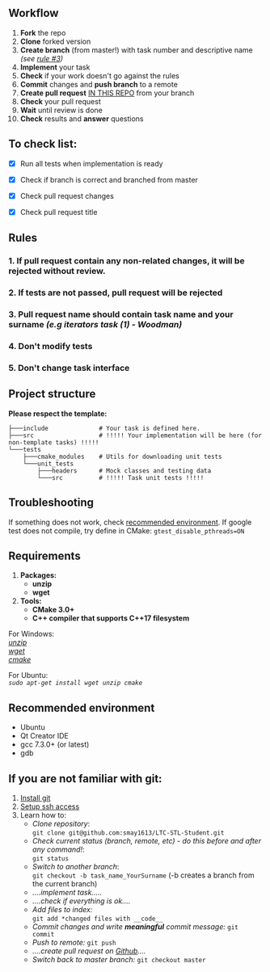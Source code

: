 ## Workflow
1. __Fork__ the repo
2. __Clone__ forked version
3. __Create branch__ (from master!) with task number and descriptive name _(see [rule #3](https://github.com/smay1613/LTC-STL-Student#3-pull-request-name-should-contain-task-name-and-your-surname-eg-iterators-task-1---woodman))_
4. __Implement__ your task
5. __Check__ if your work doesn't go against the rules
6. __Commit__ changes and __push branch__ to a remote
7. __Create pull request__ [IN THIS REPO](https://github.com/smay1613/LTC-STL-Student) from your branch
8. __Check__ your pull request
9. __Wait__ until review is done
10. __Check__ results and __answer__ questions 
  
  
## To check list:
- [x] Run all tests when implementation is ready
- [x] Check if branch is correct and branched from master
- [x] Check pull request changes
- [x] Check pull request title
  
  
## Rules

### 1. If pull request contain any non-related changes, it will be rejected without review.
### 2. If tests are not passed, pull request will be rejected
### 3. Pull request name should contain task name and your surname _(e.g iterators task (1) - Woodman)_
### 4. Don't modify tests
### 5. Don't change task interface
  
  
## Project structure
__Please respect the template:__
```shell
├───include              # Your task is defined here.                                                                                                          
├───src                  # !!!!! Your implementation will be here (for non-template tasks) !!!!!                                                                
└───tests                                                                        
    ├───cmake_modules    # Utils for downloading unit tests                                                                                                    
    └───unit_tests                                                                                                              
        ├───headers      # Mock classes and testing data
        └───src          # !!!!! Task unit tests !!!!!
```
  
  
## Troubleshooting
If something does not work, check [recommended environment](https://github.com/smay1613/LTC-STL-Student#recommended-environment).
If google test does not compile, try define in CMake:
`gtest_disable_pthreads=ON`
  
  
## Requirements
1. **Packages:**  
     * **unzip**
      * **wget**  
2. **Tools:**  
     * **CMake 3.0+**
     * **C++ compiler that supports C++17 filesystem**
  
  
For Windows:  
_[unzip](http://gnuwin32.sourceforge.net/packages/unzip.htm)   
[wget](http://gnuwin32.sourceforge.net/packages/wget.htm)  
[cmake](https://cmake.org/download/)_    
  
For Ubuntu:  
_`sudo apt-get install wget unzip cmake`_  
  
  
## Recommended environment
* Ubuntu  
* Qt Creator IDE  
* gcc 7.3.0+ (or latest)  
* gdb  

## If you are not familiar with git:
1. [Install git](https://git-scm.com/downloads)
2. [Setup ssh access](https://docs.github.com/en/github/authenticating-to-github/connecting-to-github-with-ssh)
2. Learn how to:
   * _Clone repository_:  
        `git clone git@github.com:smay1613/LTC-STL-Student.git`
   * _Check current status (branch, remote, etc) - do this before and after any command!_:  
        `git status`
   * _Switch to another branch_:  
        `git checkout -b task_name_YourSurname` (-b creates a branch from the current branch)
   * _....implement task....._
   * _....check if everything is ok...._
   * _Add files to index:_   
        `git add *changed files with __code__`
   * _Commit changes and write __meaningful__ commit message:_
        `git commit`
   * _Push to remote:_
        `git push`
   * _....create pull request on [Github](https://github.com/smay1613/LTC-STL-Student/pulls)...._
   * _Switch back to master branch:_
        `git checkout master`
